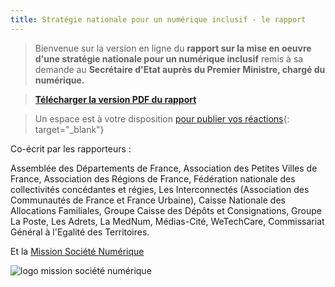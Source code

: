 ```yaml
---
title: Stratégie nationale pour un numérique inclusif - le rapport
---
```


> Bienvenue sur la version en ligne du **rapport sur la mise en oeuvre d'une strat&eacute;gie nationale pour un num&eacute;rique inclusif** remis &agrave; sa demande au **Secr&eacute;taire d'Etat aupr&egrave;s du Premier Ministre, charg&eacute; du num&eacute;rique.**

> [**T&eacute;l&eacute;charger la version PDF du rapport**](https://www.societenumerique.gouv.fr)

> Un espace est &agrave; votre disposition [pour publier vos r&eacute;actions](https://strategie.societenumerique.gouv.fr){: target="_blank"}

Co-&eacute;crit par les rapporteurs :

Assembl&eacute;e des D&eacute;partements de France, Association des Petites Villes de France, Association des R&eacute;gions de France, F&eacute;d&eacute;ration nationale des collectivit&eacute;s conc&eacute;dantes et r&eacute;gies, Les Interconnect&eacute;s (Association des Communaut&eacute;s de France et France Urbaine), Caisse Nationale des Allocations Familiales, Groupe Caisse des D&eacute;p&ocirc;ts et Consignations, Groupe La Poste, Les Adrets, La MedNum, M&eacute;dias-Cit&eacute;, WeTechCare, Commissariat G&eacute;n&eacute;ral &agrave; l'Egalit&eacute; des Territoires.

Et la [Mission Soci&eacute;t&eacute; Num&eacute;rique](https://www.societenumerique.gouv.fr)

![logo mission société numérique](https://societenumerique.gouv.fr/wp-content/uploads/2018/01/logomarianne_typo-sombre.png)